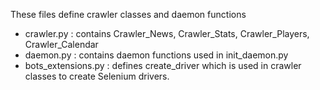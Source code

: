 These files define crawler classes and daemon functions 

* crawler.py : contains Crawler_News, Crawler_Stats, Crawler_Players, Crawler_Calendar
* daemon.py : contains daemon functions used in init_daemon.py
* bots_extensions.py : defines create_driver which is used in crawler classes to create Selenium drivers.
